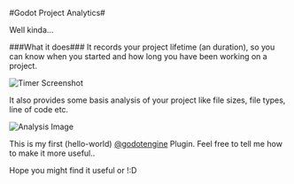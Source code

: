 #Godot Project Analytics#

Well kinda...

###What it does###
It records your project lifetime (an duration), so you can know when you started and how long you have been working on a project.

![Timer Screenshot](https://dl.dropboxusercontent.com/s/hyokijz06thbl5y/Screenshot%20from%202016-10-13%2000-56-14.png?dl=0)

It also provides some basis analysis of your project like file sizes, file types, line of code etc.

![Analysis Image](https://dl.dropboxusercontent.com/s/3m207prytlr0dwy/Screenshot%20from%202016-10-13%2000-57-44.png?dl=0)

This is my first (hello-world) [@godotengine](http://www.godotengine.org) Plugin.
Feel free to tell me how to make it more useful..


Hope you might find it useful or !:D
